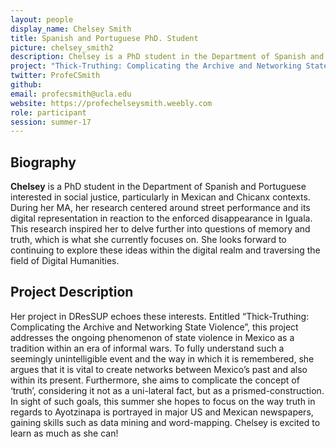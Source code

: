 ```yaml
---
layout: people
display_name: Chelsey Smith
title: Spanish and Portuguese PhD. Student
picture: chelsey_smith2
description: Chelsey is a PhD student in the Department of Spanish and Portuguese interested in social justice, particularly in Mexican and Chicanx contexts.
project: "Thick-Truthing: Complicating the Archive and Networking State Violence"
twitter: ProfeCSmith
github:
email: profecsmith@ucla.edu
website: https://profechelseysmith.weebly.com
role: participant
session: summer-17
---
```

## Biography
**Chelsey** is a PhD student in the Department of Spanish and Portuguese interested in social justice, particularly in Mexican and Chicanx contexts. During her MA, her research centered around street performance and its digital representation in reaction to the enforced disappearance in Iguala.  This research inspired her to delve further into questions of memory and truth, which is what she currently focuses on. She looks forward to continuing to explore these ideas within the digital realm and traversing the field of Digital Humanities.

## Project Description
Her project in DResSUP echoes these interests. Entitled “Thick-Truthing: Complicating the Archive and Networking State Violence”, this project addresses the ongoing phenomenon of state violence in Mexico as a tradition within an era of informal wars. To fully understand such a seemingly unintelligible event and the way in which it is remembered, she argues that it is vital to create networks between Mexico’s past and also within its present. Furthermore, she aims to complicate the concept of ‘truth’, considering it not as a uni-lateral fact, but as a prismed-construction.  In sight of such goals, this summer she hopes to focus on the way truth in regards to Ayotzinapa is portrayed in major US and Mexican newspapers, gaining skills such as data mining and word-mapping. Chelsey is excited to learn as much as she can!
